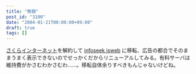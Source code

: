 ```yaml
---
title: "無題"
post_id: "3100"
date: "2004-01-21T00:00:00+09:00"
draft: true
tags: []
---
```



[さくらインターネット](http://px.a8.net/svt/ejp?a8mat=2NBUD6+FJNHF6+D8Y+BZ8OZ)を解約して [infoseek isweb](http://www.infoseek.co.jp/) に移転、広告の都合でそのままうまく表示できないのでせっかくだからリニューアルしてみる。有料サーバは維持費がかさむわかさむわ……。移転自体余りすべきもんじゃないけどね。
